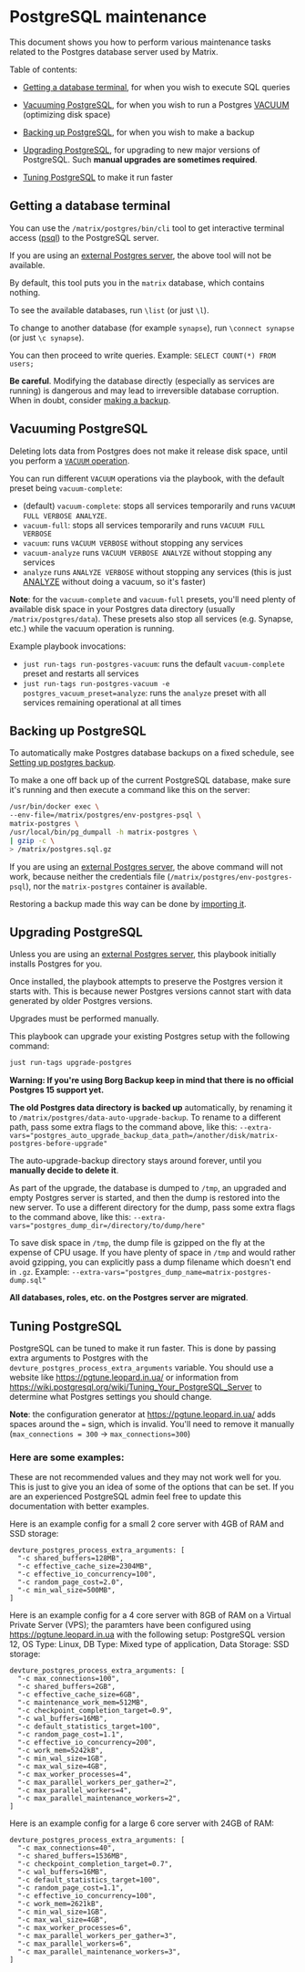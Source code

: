 # PostgreSQL maintenance

This document shows you how to perform various maintenance tasks related to the Postgres database server used by Matrix.

Table of contents:

- [Getting a database terminal](#getting-a-database-terminal), for when you wish to execute SQL queries

- [Vacuuming PostgreSQL](#vacuuming-postgresql), for when you wish to run a Postgres [VACUUM](https://www.postgresql.org/docs/current/sql-vacuum.html) (optimizing disk space)

- [Backing up PostgreSQL](#backing-up-postgresql), for when you wish to make a backup

- [Upgrading PostgreSQL](#upgrading-postgresql), for upgrading to new major versions of PostgreSQL. Such **manual upgrades are sometimes required**.

- [Tuning PostgreSQL](#tuning-postgresql) to make it run faster

## Getting a database terminal

You can use the `/matrix/postgres/bin/cli` tool to get interactive terminal access ([psql](https://www.postgresql.org/docs/11/app-psql.html)) to the PostgreSQL server.

If you are using an [external Postgres server](configuring-playbook-external-postgres.md), the above tool will not be available.

By default, this tool puts you in the `matrix` database, which contains nothing.

To see the available databases, run `\list` (or just `\l`).

To change to another database (for example `synapse`), run `\connect synapse` (or just `\c synapse`).

You can then proceed to write queries. Example: `SELECT COUNT(*) FROM users;`

**Be careful**. Modifying the database directly (especially as services are running) is dangerous and may lead to irreversible database corruption.
When in doubt, consider [making a backup](#backing-up-postgresql).


## Vacuuming PostgreSQL

Deleting lots data from Postgres does not make it release disk space, until you perform a [`VACUUM` operation](https://www.postgresql.org/docs/current/sql-vacuum.html).

You can run different `VACUUM` operations via the playbook, with the default preset being `vacuum-complete`:

- (default) `vacuum-complete`: stops all services temporarily and runs `VACUUM FULL VERBOSE ANALYZE`.
- `vacuum-full`: stops all services temporarily and runs `VACUUM FULL VERBOSE`
- `vacuum`: runs `VACUUM VERBOSE` without stopping any services
- `vacuum-analyze` runs `VACUUM VERBOSE ANALYZE` without stopping any services
- `analyze` runs `ANALYZE VERBOSE` without stopping any services (this is just [ANALYZE](https://www.postgresql.org/docs/current/sql-analyze.html) without doing a vacuum, so it's faster)

**Note**: for the `vacuum-complete` and `vacuum-full` presets, you'll need plenty of available disk space in your Postgres data directory (usually `/matrix/postgres/data`). These presets also stop all services (e.g. Synapse, etc.) while the vacuum operation is running.

Example playbook invocations:

- `just run-tags run-postgres-vacuum`: runs the default `vacuum-complete` preset and restarts all services
- `just run-tags run-postgres-vacuum -e postgres_vacuum_preset=analyze`: runs the `analyze` preset with all services remaining operational at all times


## Backing up PostgreSQL

To automatically make Postgres database backups on a fixed schedule, see [Setting up postgres backup](configuring-playbook-postgres-backup.md).

To make a one off back up of the current PostgreSQL database, make sure it's running and then execute a command like this on the server:

```bash
/usr/bin/docker exec \
--env-file=/matrix/postgres/env-postgres-psql \
matrix-postgres \
/usr/local/bin/pg_dumpall -h matrix-postgres \
| gzip -c \
> /matrix/postgres.sql.gz
```

If you are using an [external Postgres server](configuring-playbook-external-postgres.md), the above command will not work, because neither the credentials file (`/matrix/postgres/env-postgres-psql`), nor the `matrix-postgres` container is available.

Restoring a backup made this way can be done by [importing it](importing-postgres.md).


## Upgrading PostgreSQL

Unless you are using an [external Postgres server](configuring-playbook-external-postgres.md), this playbook initially installs Postgres for you.

Once installed, the playbook attempts to preserve the Postgres version it starts with.
This is because newer Postgres versions cannot start with data generated by older Postgres versions.

Upgrades must be performed manually.

This playbook can upgrade your existing Postgres setup with the following command:

```sh
just run-tags upgrade-postgres
```

**Warning: If you're using Borg Backup keep in mind that there is no official Postgres 15 support yet.**

**The old Postgres data directory is backed up** automatically, by renaming it to `/matrix/postgres/data-auto-upgrade-backup`.
To rename to a different path, pass some extra flags to the command above, like this: `--extra-vars="postgres_auto_upgrade_backup_data_path=/another/disk/matrix-postgres-before-upgrade"`

The auto-upgrade-backup directory stays around forever, until you **manually decide to delete it**.

As part of the upgrade, the database is dumped to `/tmp`, an upgraded and empty Postgres server is started, and then the dump is restored into the new server.
To use a different directory for the dump, pass some extra flags to the command above, like this: `--extra-vars="postgres_dump_dir=/directory/to/dump/here"`

To save disk space in `/tmp`, the dump file is gzipped on the fly at the expense of CPU usage.
If you have plenty of space in `/tmp` and would rather avoid gzipping, you can explicitly pass a dump filename which doesn't end in `.gz`.
Example: `--extra-vars="postgres_dump_name=matrix-postgres-dump.sql"`

**All databases, roles, etc. on the Postgres server are migrated**.


## Tuning PostgreSQL

PostgreSQL can be tuned to make it run faster. This is done by passing extra arguments to Postgres with the `devture_postgres_process_extra_arguments` variable. You should use a website like https://pgtune.leopard.in.ua/ or information from https://wiki.postgresql.org/wiki/Tuning_Your_PostgreSQL_Server to determine what Postgres settings you should change.

**Note**: the configuration generator at https://pgtune.leopard.in.ua/ adds spaces around the `=` sign, which is invalid. You'll need to remove it manually (`max_connections = 300` -> `max_connections=300`)

### Here are some examples:

These are not recommended values and they may not work well for you. This is just to give you an idea of some of the options that can be set. If you are an experienced PostgreSQL admin feel free to update this documentation with better examples.

Here is an example config for a small 2 core server with 4GB of RAM and SSD storage:
```
devture_postgres_process_extra_arguments: [
  "-c shared_buffers=128MB",
  "-c effective_cache_size=2304MB",
  "-c effective_io_concurrency=100",
  "-c random_page_cost=2.0",
  "-c min_wal_size=500MB",
]
```

Here is an example config for a 4 core server with 8GB of RAM on a Virtual Private Server (VPS); the paramters have been configured using https://pgtune.leopard.in.ua with the following setup: PostgreSQL version 12, OS Type: Linux, DB Type: Mixed type of application, Data Storage: SSD storage:
```
devture_postgres_process_extra_arguments: [
  "-c max_connections=100",
  "-c shared_buffers=2GB",
  "-c effective_cache_size=6GB",
  "-c maintenance_work_mem=512MB",
  "-c checkpoint_completion_target=0.9",
  "-c wal_buffers=16MB",
  "-c default_statistics_target=100",
  "-c random_page_cost=1.1",
  "-c effective_io_concurrency=200",
  "-c work_mem=5242kB",
  "-c min_wal_size=1GB",
  "-c max_wal_size=4GB",
  "-c max_worker_processes=4",
  "-c max_parallel_workers_per_gather=2",
  "-c max_parallel_workers=4",
  "-c max_parallel_maintenance_workers=2",
]
```

Here is an example config for a large 6 core server with 24GB of RAM:
```
devture_postgres_process_extra_arguments: [
  "-c max_connections=40",
  "-c shared_buffers=1536MB",
  "-c checkpoint_completion_target=0.7",
  "-c wal_buffers=16MB",
  "-c default_statistics_target=100",
  "-c random_page_cost=1.1",
  "-c effective_io_concurrency=100",
  "-c work_mem=2621kB",
  "-c min_wal_size=1GB",
  "-c max_wal_size=4GB",
  "-c max_worker_processes=6",
  "-c max_parallel_workers_per_gather=3",
  "-c max_parallel_workers=6",
  "-c max_parallel_maintenance_workers=3",
]
```
